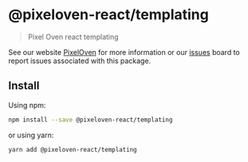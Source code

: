 # @pixeloven-react/templating

> Pixel Oven react templating

See our website [PixelOven](https://www.pixeloven.com/) for more information or our [issues](https://github.com/pixeloven/pixeloven/issues) board to report issues associated with this package.

## Install

Using npm:

```sh
npm install --save @pixeloven-react/templating
```

or using yarn:

```sh
yarn add @pixeloven-react/templating
```